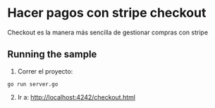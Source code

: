# Hacer pagos con stripe checkout

Checkout es la manera más sencilla de gestionar compras con stripe

## Running the sample

1. Correr el proyecto:

~~~
go run server.go
~~~

2. Ir a: [http://localhost:4242/checkout.html](http://localhost:4242/checkout.html)